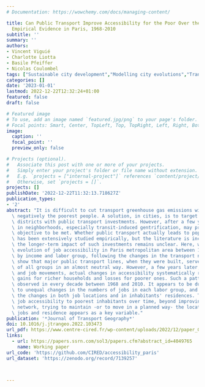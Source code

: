 ```yaml
---
# Documentation: https://wowchemy.com/docs/managing-content/

title: Can Public Transport Improve Accessibility for the Poor Over the Long Term?
  Empirical Evidence in Paris, 1968-2010
subtitle: ''
summary: ''
authors:
- Vincent Viguié
- Charlotte Liotta
- Basile Pfeiffer
- Nicolas Coulombel
tags: ["Sustainable city development","Modelling city evolutions","Transport emissions"]
categories: []
date: '2023-01-01'
lastmod: 2022-12-22T12:32:24+01:00
featured: false
draft: false

# Featured image
# To use, add an image named `featured.jpg/png` to your page's folder.
# Focal points: Smart, Center, TopLeft, Top, TopRight, Left, Right, BottomLeft, Bottom, BottomRight.
image:
  caption: ''
  focal_point: ''
  preview_only: false

# Projects (optional).
#   Associate this post with one or more of your projects.
#   Simply enter your project's folder or file name without extension.
#   E.g. `projects = ["internal-project"]` references `content/project/deep-learning/index.md`.
#   Otherwise, set `projects = []`.
projects: []
publishDate: '2022-12-22T11:32:13.718627Z'
publication_types:
- '2'
abstract: "It is difficult to cut transport greenhouse gas emissions without affecting\
  \ negatively the poorest people. A solution, in cities, is to target low income\
  \ districts with public transport investments. However, after a few years, changes\
  \ in neighborhoods, especially transit-induced gentrification, may prevent the social\
  \ objective to be met. Whether public transport actually leads to population displacement\
  \ has been extensively studied empirically, but the literature is inconclusive:\
  \ the longer-term impact of such investments remains unclear. Here, we study the\
  \ evolution of job accessibility in Paris metropolitan area between 1968 and 2010,\
  \ by income and labor group, following the changes in the transport network. We\
  \ show that major public transport lines, when they were built, served the needs\
  \ of all groups in an almost neutral way. However, a few years later, due to population\
  \ and job movements, actual changes in accessibility systematically resulted in\
  \ gains for richer households and losses for poorer ones. Such a pattern is consistently\
  \ observed in every decade between 1968 and 2010. It appears to be due primarily\
  \ to unequal changes in the numbers of jobs in each labor group, and secondly to\
  \ the changes in both job locations and in inhabitants' residences. To maintain\
  \ job accessibility to poorest inhabitants over time, beyond improving transport\
  \ network, trying to maintain -or to move in a planned way- the location of their\
  \ jobs and residence appears as a key variable."
publication: '*Journal of Transport Geography*'
doi: 10.1016/j.jtrangeo.2022.103473
url_pdf: https://www.centre-cired.fr/wp-content/uploads/2022/12/paper_GPE2_SSRN-copy.pdf
links:
  - url: https://papers.ssrn.com/sol3/papers.cfm?abstract_id=4049765
    name: Working paper
url_code: 'https://github.com/CIRED/accessibility_paris'
url_dataset: 'https://zenodo.org/record/7139257'



---
```

